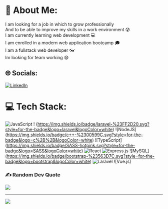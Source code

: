 # 💫 About Me:
I am looking for a job in which to grow professionally<br>And to be able to improve my skills in a work environment 😰<br>I am currently learning web development 💻 <br>I am enrolled in a modern web application bootcamp 🎓<br>I am a fullstack web developer 👓<br>Im looking for team working 😄<br>


## 🌐 Socials:
[![LinkedIn](https://img.shields.io/badge/LinkedIn-%230077B5.svg?logo=linkedin&logoColor=white)](https://linkedin.com/in/jhonhucker) 

# 💻 Tech Stack:
![JavaScript](https://img.shields.io/badge/javascript-%23323330.svg?style=for-the-badge&logo=javascript&logoColor=%23F7DF1E) !
(https://img.shields.io/badge/laravel-%23FF2D20.svg?style=for-the-badge&logo=laravel&logoColor=white) ![NodeJS]
(https://img.shields.io/badge/c++-%2300599C.svg?style=for-the-badge&logo=c%2B%2B&logoColor=white) ![TypeScript]
(https://img.shields.io/badge/SASS-hotpink.svg?style=for-the-badge&logo=SASS&logoColor=white) ![React](https://img.shields.io/badge/vuejs-%2335495e.svg?style=for-the-badge&logo=vuedotjs&logoColor=%234FC08D) ![Express.js](https://img.shields.io/badge/apache-%23D42029.svg?style=for-the-badge&logo=apache&logoColor=white) ![MySQL]
(https://img.shields.io/badge/bootstrap-%23563D7C.svg?style=for-the-badge&logo=bootstrap&logoColor=white) ![Laravel](https://img.shields.io/badge/react-%2320232a.svg?style=for-the-badge&logo=react&logoColor=%2361DAFB) ![Vue.js]

### ✍️ Random Dev Quote
![](https://quotes-github-readme.vercel.app/api?type=horizontal&theme=dark)

---
[![](https://visitcount.itsvg.in/api?id=JWoker12&icon=2&color=3)](https://visitcount.itsvg.in)

<!-- Proudly created with GPRM ( https://gprm.itsvg.in ) -->
